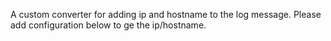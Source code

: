 A custom converter for adding ip and hostname to the log message. Please add configuration below to ge the ip/hostname. 

<PatternLayout pattern="[%d] %5p {%c} [%hostname] - [%ip]- %m%ex%n"/>
